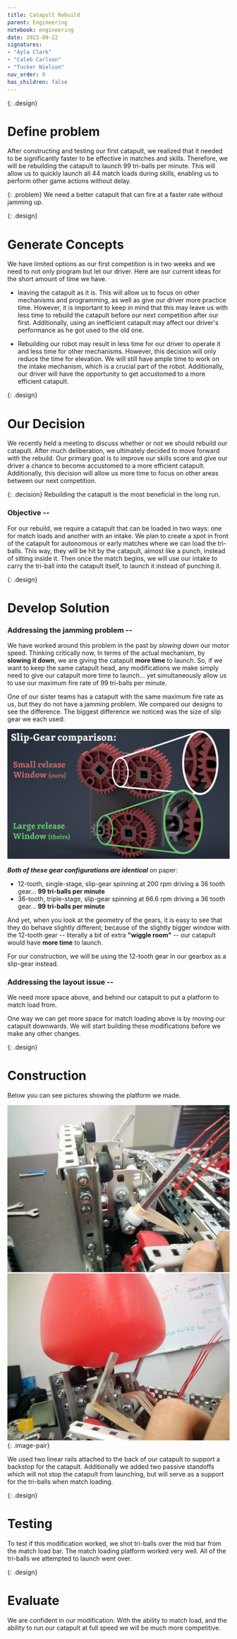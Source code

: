 ```yaml
---
title: Catapult Rebuild 
parent: Engineering
notebook: engineering
date: 2023-09-22
signatures:
- "Ayla Clark"
- "Caleb Carlson"
- "Tucker Nielson"
nav_order: 9
has_children: false
---
```


{: .design}
# Define problem 

After constructing and testing our first catapult, we realized that it needed to be significantly faster to be effective in matches and skills. Therefore, we will be rebuilding the catapult to launch 99 tri-balls per minute. This will allow us to quickly launch all 44 match loads during skills, enabling us to perform other game actions without delay.

{: .problem}
We need a better catapult that can fire at a faster rate without jamming up.

{: .design}
# Generate Concepts

We have limited options as our first competition is in two weeks and we need to not only program but let our driver. Here are our current ideas for the short amount of time we have.

* leaving the catapult as it is. This will allow us to focus on other mechanisms and programming, as well as give our driver more practice time. However, it is important to keep in mind that this may leave us with less time to rebuild the catapult before our next competition after our first. Additionally, using an inefficient catapult may affect our driver's performance as he got used to the old one.

* Rebuilding our robot may result in less time for our driver to operate it and less time for other mechanisms. However, this decision will only reduce the time for elevation. We will still have ample time to work on the intake mechanism, which is a crucial part of the robot. Additionally, our driver will have the opportunity to get accustomed to a more efficient catapult.

{: .design}
# Our Decision

We recently held a meeting to discuss whether or not we should rebuild our catapult. After much deliberation, we ultimately decided to move forward with the rebuild. Our primary goal is to improve our skills score and give our driver a chance to become accustomed to a more efficient catapult. Additionally, this decision will allow us more time to focus on other areas between our next competition.

{: .decision}
Rebuilding the catapult is the most beneficial in the long run.

### Objective --

For our rebuild, we require a catapult that can be loaded in two ways: one for match loads and another with an intake. We plan to create a spot in front of the catapult for autonomous or early matches where we can load the tri-balls. This way, they will be hit by the catapult, almost like a punch, instead of sitting inside it. Then once the match begins, we will use our intake to carry the tri-ball into the catapult itself, to launch it instead of punching it.

{: .design}
# Develop Solution 

### Addressing the jamming problem --

We have worked around this problem in the past by *slowing down* our motor speed. Thinking critically now, In terms of the actual mechanism, by **slowing it down**, we are giving the catapult **more time** to launch. So, if we want to keep the same catapult head, any modifications we make simply need to give our catapult more time to launch... yet simultaneously allow us to use our maximum fire rate of 99 tri-balls per minute.

One of our sister teams has a catapult with the same maximum fire rate as us, but they do not have a jamming problem. We compared our designs to see the difference. The biggest difference we noticed was the size of slip gear we each used:

![Slip Gear Comparison](/assets/engineering/Cata/gear%20example2.png)

***Both of these gear configurations are identical*** on paper:

* 12-tooth, single-stage, slip-gear spinning at 200 rpm driving a 36 tooth gear... **99 tri-balls per minute**
* 36-tooth, triple-stage, slip-gear spinning at 66.6 rpm driving a 36 tooth gear... **99 tri-balls per minute**

And yet, when you look at the geometry of the gears, it is easy to see that they do behave slightly different; because of the slightly bigger window with the 12-tooth gear -- literally a bit of extra **"wiggle room"** -- our catapult would have **more time** to launch.

For our construction, we will be using the 12-tooth gear in our gearbox as a slip-gear instead.

### Addressing the layout issue --

We need more space above, and behind our catapult to put a platform to match load from. 

One way we can get more space for match loading above is by moving our catapult downwards. We will start building these modifications before we make any other changes.

{: .design}
# Construction

Below you can see pictures showing the platform we made.

![PLATFORM](/assets/engineering/Cata/Platform.jpg)![BallOnPlatform](/assets/engineering/Cata/BallOnPlatform.jpg)
{: .image-pair}

We used two linear rails attached to the back of our catapult to support a backstop for the catapult. Additionally we added two passive standoffs which will not stop the catapult from launching, but will serve as a support for the tri-balls when match loading.

{: .design}
# Testing

To test if this modification worked, we shot tri-balls over the mid bar from the match load bar. The match loading platform worked very well. All of the tri-balls we attempted to launch went over.

{: .design}
# Evaluate

We are confident in our modification. With the ability to match load, and the ability to run our catapult at full speed we will be much more competitive.